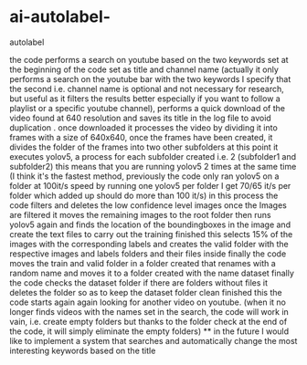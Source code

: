 # ai-autolabel-
autolabel


the code performs a search on youtube based on the two keywords set at the beginning of the code set as title and channel name (actually it only performs a search on the youtube bar with the two keywords I specify that the second i.e. channel name is optional and not necessary for research, but useful as it filters the results better especially if you want to follow a playlist or a specific youtube channel), performs a quick download of the video found at 640 resolution and saves its title in the log file to avoid duplication .  once downloaded it processes the video by dividing it into frames with a size of 640x640, once the frames have been created, it divides the folder of the frames into two other subfolders at this point it executes yolov5, a process for each subfolder created i.e. 2 (subfolder1 and subfolder2) this means that you are running yolov5 2 times at the same time (I think it's the fastest method, previously the code only ran yolov5 on a folder at 100it/s speed by running one yolov5 per folder I get 70/65 it/s per folder which added up should do more than 100 it/s) in this process the code filters and deletes the low confidence level images once the Images are filtered it moves the remaining images to the root folder then runs yolov5 again and finds the location of the boundingboxes in the image and create the text files to carry out the training finished this selects 15% of the images with the corresponding labels and creates the valid folder with the respective images and labels folders and their files inside finally the code moves the train and valid folder in a folder created that renames with a random name and moves it to a folder created with the name dataset finally the code checks the dataset folder if there are folders without files it deletes the folder so as to keep the dataset folder clean finished this the code starts again again looking for another video on youtube.  (when it no longer finds videos with the names set in the search, the code will work in vain, i.e. create empty folders but thanks to the folder check at the end of the code, it will simply eliminate the empty folders) ** in the future I would like to implement a system that searches and automatically change the most interesting keywords based on the title
